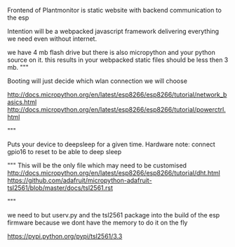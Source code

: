 Frontend of Plantmonitor is static website with backend communication to the esp

Intention will be a webpacked javascript framework delivering everything we need even without internet.

we have 4 mb flash drive but there is also micropython and your python source on it.
this results in your webpacked static files should be less then 3 mb.
"""

Booting will just decide which wlan connection we will choose

http://docs.micropython.org/en/latest/esp8266/esp8266/tutorial/network_basics.html
http://docs.micropython.org/en/latest/esp8266/esp8266/tutorial/powerctrl.html

"""

Puts your device to deepsleep for a given time.
Hardware note:
connect gpio16 to reset to be able to deep sleep

"""
This will be the only file which may need to be customised
http://docs.micropython.org/en/latest/esp8266/esp8266/tutorial/dht.html
https://github.com/adafruit/micropython-adafruit-tsl2561/blob/master/docs/tsl2561.rst

"""


we need to but userv.py and the tsl2561 package into the build of the esp firmware because we dont have the memory to do it on the fly

https://pypi.python.org/pypi/tsl2561/3.3
